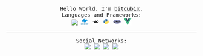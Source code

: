 <p align="center">
  <br>
  <br>
  <br>
  <samp>Hello World. I'm <a href="https://bitcubix.io/">bitcubix</a>.<br>
Languages and Frameworks:<br>
<a href="https://www.archlinux.org/"><code><img height="20" src="https://upload.wikimedia.org/wikipedia/commons/thumb/a/a5/Archlinux-icon-crystal-64.svg/2000px-Archlinux-icon-crystal-64.svg.png"></code></a>
<a href="https://www.docker.com/"><code><img height="20" src="https://raw.githubusercontent.com/github/explore/80688e429a7d4ef2fca1e82350fe8e3517d3494d/topics/docker/docker.png"></code></a>
<a href="https://golang.org/"><code><img height="20" src="https://raw.githubusercontent.com/github/explore/80688e429a7d4ef2fca1e82350fe8e3517d3494d/topics/go/go.png"></code></a>
<a href="https://www.python.org/"><code><img height="20" src="https://raw.githubusercontent.com/github/explore/80688e429a7d4ef2fca1e82350fe8e3517d3494d/topics/python/python.png"></code></a>
<a href="https://www.php.net/"><code><img height="20" src="https://raw.githubusercontent.com/github/explore/ccc16358ac4530c6a69b1b80c7223cd2744dea83/topics/php/php.png"></code></a>
<a href="https://vuejs.org/"><code><img height="20" src="https://raw.githubusercontent.com/github/explore/80688e429a7d4ef2fca1e82350fe8e3517d3494d/topics/vue/vue.png"></code></a>
  <br>
</p>

------------

<p align="center">
<samp>Social Networks:<br>
<code><a href="mailto:bitcubix@protonmail.ch"><img src="https://www.flaticon.com/svg/static/icons/svg/552/552486.svg" width="22" /></a></code>
<code><a href="https://github.com/bitcubix"><img src="https://image.flaticon.com/icons/svg/25/25231.svg" width="22" /></a></code>
<code><a href="https://twitter.com/bitcubix"><img src="https://image.flaticon.com/icons/svg/145/145812.svg" width="22" /></a></code>
<code><a href="https://discord.com/users/469435643991293974"><img src="https://www.flaticon.com/svg/static/icons/svg/2111/2111370.svg" width="22" /></a></code>
</p>
